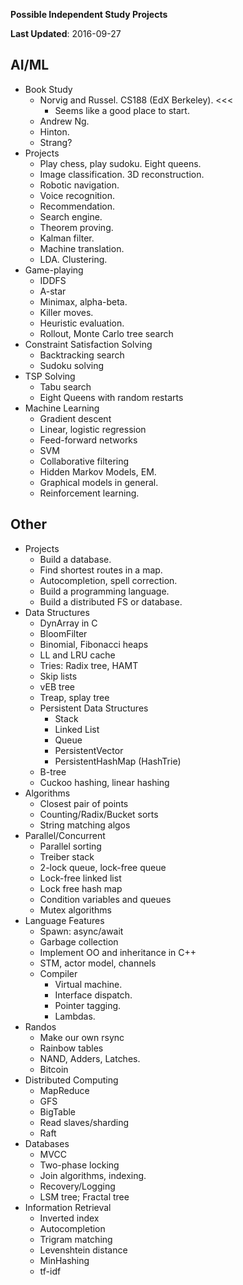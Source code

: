 **Possible Independent Study Projects**

**Last Updated**: 2016-09-27

## AI/ML

* Book Study
    * Norvig and Russel. CS188 (EdX Berkeley). <<<
        * Seems like a good place to start.
    * Andrew Ng.
    * Hinton.
    * Strang?
* Projects
    * Play chess, play sudoku. Eight queens.
    * Image classification. 3D reconstruction.
    * Robotic navigation.
    * Voice recognition.
    * Recommendation.
    * Search engine.
    * Theorem proving.
    * Kalman filter.
    * Machine translation.
    * LDA. Clustering.
* Game-playing
    * IDDFS
    * A-star
    * Minimax, alpha-beta.
    * Killer moves.
    * Heuristic evaluation.
    * Rollout, Monte Carlo tree search
* Constraint Satisfaction Solving
    * Backtracking search
    * Sudoku solving
* TSP Solving
    * Tabu search
    * Eight Queens with random restarts
* Machine Learning
    * Gradient descent
    * Linear, logistic regression
    * Feed-forward networks
    * SVM
    * Collaborative filtering
    * Hidden Markov Models, EM.
    * Graphical models in general.
    * Reinforcement learning.

## Other

* Projects
    * Build a database.
    * Find shortest routes in a map.
    * Autocompletion, spell correction.
    * Build a programming language.
    * Build a distributed FS or database.
* Data Structures
    * DynArray in C
    * BloomFilter
    * Binomial, Fibonacci heaps
    * LL and LRU cache
    * Tries: Radix tree, HAMT
    * Skip lists
    * vEB tree
    * Treap, splay tree
    * Persistent Data Structures
        * Stack
        * Linked List
        * Queue
        * PersistentVector
        * PersistentHashMap (HashTrie)
    * B-tree
    * Cuckoo hashing, linear hashing
* Algorithms
    * Closest pair of points
    * Counting/Radix/Bucket sorts
    * String matching algos
* Parallel/Concurrent
    * Parallel sorting
    * Treiber stack
    * 2-lock queue, lock-free queue
    * Lock-free linked list
    * Lock free hash map
    * Condition variables and queues
    * Mutex algorithms
* Language Features
    * Spawn: async/await
    * Garbage collection
    * Implement OO and inheritance in C++
    * STM, actor model, channels
    * Compiler
        * Virtual machine.
        * Interface dispatch.
        * Pointer tagging.
        * Lambdas.
* Randos
    * Make our own rsync
    * Rainbow tables
    * NAND, Adders, Latches.
    * Bitcoin
* Distributed Computing
    * MapReduce
    * GFS
    * BigTable
    * Read slaves/sharding
    * Raft
* Databases
    * MVCC
    * Two-phase locking
    * Join algorithms, indexing.
    * Recovery/Logging
    * LSM tree; Fractal tree
* Information Retrieval
    * Inverted index
    * Autocompletion
    * Trigram matching
    * Levenshtein distance
    * MinHashing
    * tf-idf
